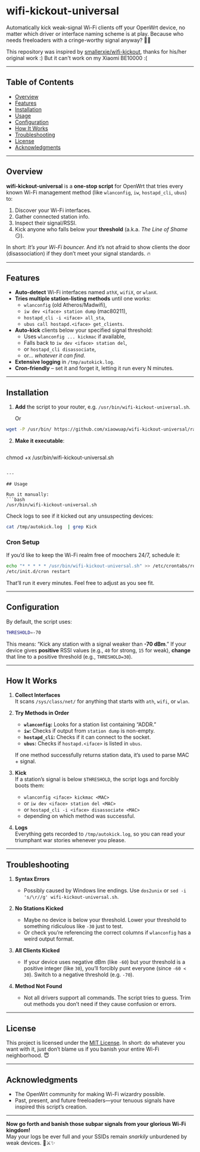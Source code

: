 # wifi-kickout-universal  
Automatically kick weak-signal Wi-Fi clients off your OpenWrt device, no matter which driver or interface naming scheme is at play. Because who needs freeloaders with a cringe-worthy signal anyway? 🚀🦶

This repository was inspired by [smallerxie/wifi-kickout](https://github.com/smallerxie/wifi-kickout), thanks for his/her original work :) But it can't work on my Xiaomi BE10000 :(

---

## Table of Contents
- [Overview](#overview)
- [Features](#features)
- [Installation](#installation)
- [Usage](#usage)
- [Configuration](#configuration)
- [How It Works](#how-it-works)
- [Troubleshooting](#troubleshooting)
- [License](#license)
- [Acknowledgments](#acknowledgments)

---

## Overview
**wifi-kickout-universal** is a **one-stop script** for OpenWrt that tries every known Wi-Fi management method (like `wlanconfig`, `iw`, `hostapd_cli`, `ubus`) to:
1. Discover your Wi-Fi interfaces.
2. Gather connected station info.
3. Inspect their signal/RSSI.
4. Kick anyone who falls below your **threshold** (a.k.a. *The Line of Shame* 😏).

In short: *It’s your Wi-Fi bouncer.* And it’s not afraid to show clients the door (disassociation) if they don’t meet your signal standards. 🔥

---

## Features
- **Auto-detect** Wi-Fi interfaces named `athX`, `wifiX`, or `wlanX`.
- **Tries multiple station-listing methods** until one works:
  - `wlanconfig` (old Atheros/Madwifi),
  - `iw dev <iface> station dump` (mac80211),
  - `hostapd_cli -i <iface> all_sta`,
  - `ubus call hostapd.<iface> get_clients`.
- **Auto-kick** clients below your specified signal threshold:
  - Uses `wlanconfig ... kickmac` if available,
  - Falls back to `iw dev <iface> station del`,
  - or `hostapd_cli disassociate`,
  - or… *whatever it can find*.
- **Extensive logging** in `/tmp/autokick.log`.
- **Cron-friendly** – set it and forget it, letting it run every N minutes.

---

## Installation

1. **Add** the script to your router, e.g. `/usr/bin/wifi-kickout-universal.sh`.

   Or 
```bash
wget -P /usr/bin/ https://github.com/xiaowuap/wifi-kickout-universal/raw/refs/heads/main/wifi-kickout-universal.sh
   ```
2. **Make it executable**:
   ```bash
chmod +x /usr/bin/wifi-kickout-universal.sh
   ```

---

## Usage

Run it manually:
```bash
/usr/bin/wifi-kickout-universal.sh
```
Check logs to see if it kicked out any unsuspecting devices:
```bash
cat /tmp/autokick.log  | grep Kick
```

### Cron Setup

If you’d like to keep the Wi-Fi realm free of moochers 24/7, schedule it:
```bash
echo "* * * * * /usr/bin/wifi-kickout-universal.sh" >> /etc/crontabs/root
/etc/init.d/cron restart
```
That’ll run it every minutes. Feel free to adjust as you see fit.

---

## Configuration

By default, the script uses:
```bash
THRESHOLD=-70
```
This means: “Kick any station with a signal weaker than **-70 dBm**.” If your device gives **positive** RSSI values (e.g., `40` for strong, `15` for weak), **change** that line to a positive threshold (e.g., `THRESHOLD=30`).

---

## How It Works

1. **Collect Interfaces**  
   It scans `/sys/class/net/` for anything that starts with `ath`, `wifi`, or `wlan`.
   
2. **Try Methods in Order**  
   - **`wlanconfig`:** Looks for a station list containing “ADDR.”  
   - **`iw`:** Checks if output from `station dump` is non-empty.  
   - **`hostapd_cli`:** Checks if it can connect to the socket.  
   - **`ubus`:** Checks if `hostapd.<iface>` is listed in `ubus`.  

   If one method successfully returns station data, it’s used to parse MAC + signal. 

3. **Kick**  
   If a station’s signal is below `$THRESHOLD`, the script logs and forcibly boots them:
   - `wlanconfig <iface> kickmac <MAC>`  
   - or `iw dev <iface> station del <MAC>`  
   - or `hostapd_cli -i <iface> disassociate <MAC>`  
   - depending on which method was successful.

4. **Logs**  
   Everything gets recorded to `/tmp/autokick.log`, so you can read your triumphant war stories whenever you please.

---

## Troubleshooting

1. **Syntax Errors**  
   - Possibly caused by Windows line endings. Use `dos2unix` or `sed -i 's/\r//g' wifi-kickout-universal.sh`.

2. **No Stations Kicked**  
   - Maybe no device is below your threshold. Lower your threshold to something ridiculous like `-30` just to test.  
   - Or check you’re referencing the correct columns if `wlanconfig` has a weird output format.

3. **All Clients Kicked**  
   - If your device uses negative dBm (like `-60`) but your threshold is a positive integer (like `30`), you’ll forcibly punt everyone (since `-60 < 30`). Switch to a negative threshold (e.g. `-70`).

4. **Method Not Found**  
   - Not all drivers support all commands. The script tries to guess. Trim out methods you don’t need if they cause confusion or errors.

---

## License

This project is licensed under the [MIT License](LICENSE). In short: do whatever you want with it, just don’t blame us if you banish your entire Wi-Fi neighborhood. 😇

---

## Acknowledgments

- The OpenWrt community for making Wi-Fi wizardry possible.
- Past, present, and future freeloaders—your tenuous signals have inspired this script’s creation.

---

**Now go forth and banish those subpar signals from your glorious Wi-Fi kingdom!**  
May your logs be ever full and your SSIDs remain *snarkily* unburdened by weak devices. 🏰⚔️✨